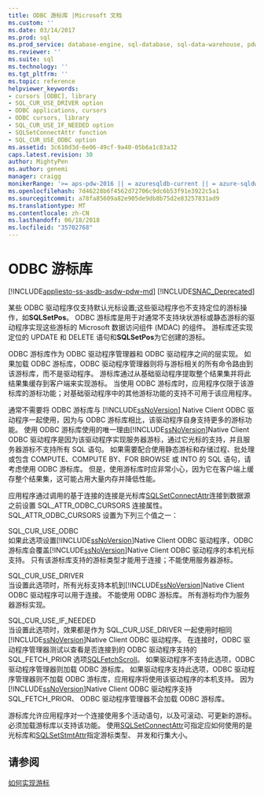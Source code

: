 ```yaml
---
title: ODBC 游标库 |Microsoft 文档
ms.custom: ''
ms.date: 03/14/2017
ms.prod: sql
ms.prod_service: database-engine, sql-database, sql-data-warehouse, pdw
ms.reviewer: ''
ms.suite: sql
ms.technology: ''
ms.tgt_pltfrm: ''
ms.topic: reference
helpviewer_keywords:
- cursors [ODBC], library
- SQL_CUR_USE_DRIVER option
- ODBC applications, cursors
- ODBC cursors, library
- SQL_CUR_USE_IF_NEEDED option
- SQLSetConnectAttr function
- SQL_CUR_USE_ODBC option
ms.assetid: 3c610d3d-6e06-49cf-9a40-05b6a1c83a32
caps.latest.revision: 30
author: MightyPen
ms.author: genemi
manager: craigg
monikerRange: '>= aps-pdw-2016 || = azuresqldb-current || = azure-sqldw-latest || >= sql-server-2016 || = sqlallproducts-allversions'
ms.openlocfilehash: 7d46228b6f4562d72706c9dc6b53f91e3922c5a1
ms.sourcegitcommit: a78fa85609a82e905de9db8b75d2e83257831ad9
ms.translationtype: MT
ms.contentlocale: zh-CN
ms.lasthandoff: 06/18/2018
ms.locfileid: "35702768"
---
```

# <a name="odbc-cursor-library"></a>ODBC 游标库
[!INCLUDE[appliesto-ss-asdb-asdw-pdw-md](../../../includes/appliesto-ss-asdb-asdw-pdw-md.md)]
[!INCLUDE[SNAC_Deprecated](../../../includes/snac-deprecated.md)]

  某些 ODBC 驱动程序仅支持默认光标设置;这些驱动程序也不支持定位的游标操作，如**SQLSetPos**。 ODBC 游标库是用于对通常不支持块状游标或静态游标的驱动程序实现这些游标的 Microsoft 数据访问组件 (MDAC) 的组件。 游标库还实现定位的 UPDATE 和 DELETE 语句和**SQLSetPos**为它创建的游标。  
  
 ODBC 游标库作为 ODBC 驱动程序管理器和 ODBC 驱动程序之间的层实现。 如果加载 ODBC 游标库，ODBC 驱动程序管理器则将与游标相关的所有命令路由到该游标库，而不是驱动程序。 游标库通过从基础驱动程序提取整个结果集并将此结果集缓存到客户端来实现游标。 当使用 ODBC 游标库时，应用程序仅限于该游标库的游标功能；对基础驱动程序中的其他游标功能的支持不可用于该应用程序。  
  
 通常不需要将 ODBC 游标库与 [!INCLUDE[ssNoVersion](../../../includes/ssnoversion-md.md)] Native Client ODBC 驱动程序一起使用，因为与 ODBC 游标库相比，该驱动程序自身支持更多的游标功能。 使用 ODBC 游标库使用的唯一理由[!INCLUDE[ssNoVersion](../../../includes/ssnoversion-md.md)]Native Client ODBC 驱动程序是因为该驱动程序实现服务器游标，通过它光标的支持，并且服务器游标不支持所有 SQL 语句。 如果需要配合使用静态游标和存储过程、批处理或包含 COMPUTE、COMPUTE BY、FOR BROWSE 或 INTO 的 SQL 语句，请考虑使用 ODBC 游标库。 但是，使用游标库时应非常小心，因为它在客户端上缓存整个结果集，这可能占用大量内存并降低性能。  
  
 应用程序通过调用的基于连接的连接是光标库[SQLSetConnectAttr](../../../relational-databases/native-client-odbc-api/sqlsetconnectattr.md)连接到数据源之前设置 SQL_ATTR_ODBC_CURSORS 连接属性。 SQL_ATTR_ODBC_CURSORS 设置为下列三个值之一：  
  
 SQL_CUR_USE_ODBC  
 如果此选项设置[!INCLUDE[ssNoVersion](../../../includes/ssnoversion-md.md)]Native Client ODBC 驱动程序，ODBC 游标库会覆盖[!INCLUDE[ssNoVersion](../../../includes/ssnoversion-md.md)]Native Client ODBC 驱动程序的本机光标支持。 只有该游标库支持的游标类型才能用于连接；不能使用服务器游标。  
  
 SQL_CUR_USE_DRIVER  
 当设置此选项时，所有光标支持本机到[!INCLUDE[ssNoVersion](../../../includes/ssnoversion-md.md)]Native Client ODBC 驱动程序可以用于连接。 不能使用 ODBC 游标库。 所有游标均作为服务器游标实现。  
  
 SQL_CUR_USE_IF_NEEDED  
 当设置此选项时，效果都是作为 SQL_CUR_USE_DRIVER 一起使用时相同[!INCLUDE[ssNoVersion](../../../includes/ssnoversion-md.md)]Native Client ODBC 驱动程序。 在连接时，ODBC 驱动程序管理器测试以查看是否连接到的 ODBC 驱动程序支持的 SQL_FETCH_PRIOR 选项[SQLFetchScroll](../../../relational-databases/native-client-odbc-api/sqlfetchscroll.md)。 如果驱动程序不支持此选项，ODBC 驱动程序管理器则加载 ODBC 游标库。 如果驱动程序支持此选项，ODBC 驱动程序管理器则不加载 ODBC 游标库，应用程序将使用该驱动程序的本机支持。 因为[!INCLUDE[ssNoVersion](../../../includes/ssnoversion-md.md)]Native Client ODBC 驱动程序支持 SQL_FETCH_PRIOR、 ODBC 驱动程序管理器不会加载 ODBC 游标库。  
  
 游标库允许应用程序对一个连接使用多个活动语句，以及可滚动、可更新的游标。 必须加载游标库以支持该功能。 使用[SQLSetConnectAttr](../../../relational-databases/native-client-odbc-api/sqlsetconnectattr.md)可指定应如何使用的是光标库和[SQLSetStmtAttr](../../../relational-databases/native-client-odbc-api/sqlsetstmtattr.md)指定游标类型、 并发和行集大小。  
  
## <a name="see-also"></a>请参阅  
 [如何实现游标](../../../relational-databases/native-client-odbc-cursors/implementation/how-cursors-are-implemented.md)  
  
  
